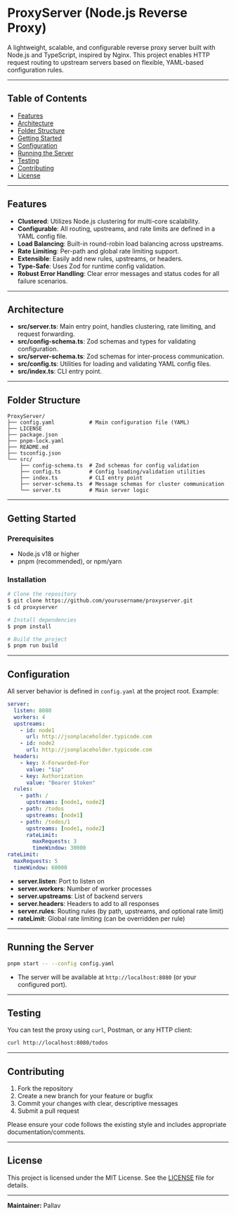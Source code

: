 # ProxyServer (Node.js Reverse Proxy)

A lightweight, scalable, and configurable reverse proxy server built with Node.js and TypeScript, inspired by Nginx. This project enables HTTP request routing to upstream servers based on flexible, YAML-based configuration rules.

---

## Table of Contents
- [Features](#features)
- [Architecture](#architecture)
- [Folder Structure](#folder-structure)
- [Getting Started](#getting-started)
- [Configuration](#configuration)
- [Running the Server](#running-the-server)
- [Testing](#testing)
- [Contributing](#contributing)
- [License](#license)

---

## Features
- **Clustered**: Utilizes Node.js clustering for multi-core scalability.
- **Configurable**: All routing, upstreams, and rate limits are defined in a YAML config file.
- **Load Balancing**: Built-in round-robin load balancing across upstreams.
- **Rate Limiting**: Per-path and global rate limiting support.
- **Extensible**: Easily add new rules, upstreams, or headers.
- **Type-Safe**: Uses Zod for runtime config validation.
- **Robust Error Handling**: Clear error messages and status codes for all failure scenarios.

---

## Architecture
- **src/server.ts**: Main entry point, handles clustering, rate limiting, and request forwarding.
- **src/config-schema.ts**: Zod schemas and types for validating configuration.
- **src/server-schema.ts**: Zod schemas for inter-process communication.
- **src/config.ts**: Utilities for loading and validating YAML config files.
- **src/index.ts**: CLI entry point.

---

## Folder Structure
```
ProxyServer/
├── config.yaml           # Main configuration file (YAML)
├── LICENSE
├── package.json
├── pnpm-lock.yaml
├── README.md
├── tsconfig.json
└── src/
    ├── config-schema.ts  # Zod schemas for config validation
    ├── config.ts         # Config loading/validation utilities
    ├── index.ts          # CLI entry point
    ├── server-schema.ts  # Message schemas for cluster communication
    └── server.ts         # Main server logic
```

---

## Getting Started

### Prerequisites
- Node.js v18 or higher
- pnpm (recommended), or npm/yarn

### Installation
```bash
# Clone the repository
$ git clone https://github.com/yourusername/proxyserver.git
$ cd proxyserver

# Install dependencies
$ pnpm install

# Build the project
$ pnpm run build
```

---

## Configuration

All server behavior is defined in `config.yaml` at the project root. Example:

```yaml
server:
  listen: 8080
  workers: 4
  upstreams:
    - id: node1
      url: http://jsonplaceholder.typicode.com
    - id: node2
      url: http://jsonplaceholder.typicode.com
  headers:
    - key: X-Forwarded-For
      value: "$ip"
    - key: Authorization
      value: "Bearer $token"
  rules:
    - path: /
      upstreams: [node1, node2]
    - path: /todos
      upstreams: [node1]
    - path: /todos/1
      upstreams: [node1, node2]
      rateLimit:
        maxRequests: 3
        timeWindow: 30000
rateLimit:
  maxRequests: 5
  timeWindow: 60000
```

- **server.listen**: Port to listen on
- **server.workers**: Number of worker processes
- **server.upstreams**: List of backend servers
- **server.headers**: Headers to add to all responses
- **server.rules**: Routing rules (by path, upstreams, and optional rate limit)
- **rateLimit**: Global rate limiting (can be overridden per rule)

---

## Running the Server

```bash
pnpm start -- --config config.yaml
```

- The server will be available at `http://localhost:8080` (or your configured port).

---

## Testing

You can test the proxy using `curl`, Postman, or any HTTP client:

```bash
curl http://localhost:8080/todos
```

---

## Contributing

1. Fork the repository
2. Create a new branch for your feature or bugfix
3. Commit your changes with clear, descriptive messages
4. Submit a pull request

Please ensure your code follows the existing style and includes appropriate documentation/comments.

---

## License

This project is licensed under the MIT License. See the [LICENSE](LICENSE) file for details.

---

**Maintainer:** Pallav

